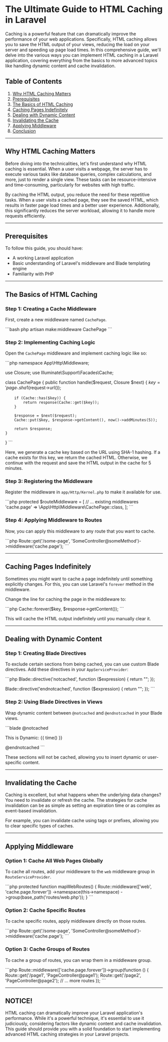 
# The Ultimate Guide to HTML Caching in Laravel

Caching is a powerful feature that can dramatically improve the performance of your web applications. Specifically, HTML caching allows you to save the HTML output of your views, reducing the load on your server and speeding up page load times. In this comprehensive guide, we'll delve into the various ways you can implement HTML caching in a Laravel application, covering everything from the basics to more advanced topics like handling dynamic content and cache invalidation.

## Table of Contents

1. [Why HTML Caching Matters](#why-html-caching-matters)
2. [Prerequisites](#prerequisites)
3. [The Basics of HTML Caching](#the-basics-of-html-caching)
4. [Caching Pages Indefinitely](#caching-pages-indefinitely)
5. [Dealing with Dynamic Content](#dealing-with-dynamic-content)
6. [Invalidating the Cache](#invalidating-the-cache)
7. [Applying Middleware](#applying-middleware)
8. [Conclusion](#conclusion)

---

## Why HTML Caching Matters

Before diving into the technicalities, let's first understand why HTML caching is essential. When a user visits a webpage, the server has to execute various tasks like database queries, complex calculations, and more, just to render a single view. These tasks can be resource-intensive and time-consuming, particularly for websites with high traffic.

By caching the HTML output, you reduce the need for these repetitive tasks. When a user visits a cached page, they see the saved HTML, which results in faster page load times and a better user experience. Additionally, this significantly reduces the server workload, allowing it to handle more requests efficiently.

---

## Prerequisites

To follow this guide, you should have:

- A working Laravel application
- Basic understanding of Laravel's middleware and Blade templating engine
- Familiarity with PHP

---

## The Basics of HTML Caching

### Step 1: Creating a Cache Middleware

First, create a new middleware named `CachePage`.

\`\`\`bash
php artisan make:middleware CachePage
\`\`\`

### Step 2: Implementing Caching Logic

Open the `CachePage` middleware and implement caching logic like so:

\`\`\`php
namespace App\Http\Middleware;

use Closure;
use Illuminate\Support\Facades\Cache;

class CachePage
{
    public function handle($request, Closure $next)
    {
        $key = 'page_' . sha1($request->url());

        if (Cache::has($key)) {
            return response(Cache::get($key));
        }

        $response = $next($request);
        Cache::put($key, $response->getContent(), now()->addMinutes(5));

        return $response;
    }
}
\`\`\`

Here, we generate a cache key based on the URL using SHA-1 hashing. If a cache exists for this key, we return the cached HTML. Otherwise, we continue with the request and save the HTML output in the cache for 5 minutes.

### Step 3: Registering the Middleware

Register the middleware in `app/Http/Kernel.php` to make it available for use.

\`\`\`php
protected $routeMiddleware = [
    // ... existing middlewares
    'cache.page' => \App\Http\Middleware\CachePage::class,
];
\`\`\`

### Step 4: Applying Middleware to Routes

Now, you can apply this middleware to any route that you want to cache.

\`\`\`php
Route::get('/some-page', 'SomeController@someMethod')->middleware('cache.page');
\`\`\`

---

## Caching Pages Indefinitely

Sometimes you might want to cache a page indefinitely until something explicitly changes. For this, you can use Laravel's `forever` method in the middleware.

Change the line for caching the page in the middleware to:

\`\`\`php
Cache::forever($key, $response->getContent());
\`\`\`

This will cache the HTML output indefinitely until you manually clear it.

---

## Dealing with Dynamic Content

### Step 1: Creating Blade Directives

To exclude certain sections from being cached, you can use custom Blade directives. Add these directives in your `AppServiceProvider`:

\`\`\`php
Blade::directive('notcached', function ($expression) {
    return "<?php ob_start(); ?>";
});

Blade::directive('endnotcached', function ($expression) {
    return "<?php ob_end_clean(); ?>";
});
\`\`\`

### Step 2: Using Blade Directives in Views

Wrap dynamic content between `@notcached` and `@endnotcached` in your Blade views.

\`\`\`blade
@notcached
    <p>This is Dynamic: {{ time() }}</p>
@endnotcached
\`\`\`

These sections will not be cached, allowing you to insert dynamic or user-specific content.

---

## Invalidating the Cache

Caching is excellent, but what happens when the underlying data changes? You need to invalidate or refresh the cache. The strategies for cache invalidation can be as simple as setting an expiration time or as complex as event-based invalidation.

For example, you can invalidate cache using tags or prefixes, allowing you to clear specific types of caches.

---

## Applying Middleware

### Option 1: Cache All Web Pages Globally

To cache all routes, add your middleware to the `web` middleware group in `RouteServiceProvider`.

\`\`\`php
protected function mapWebRoutes()
{
    Route::middleware(['web', 'cache.page.forever'])
        ->namespace(this->namespace)
        ->group(base_path('routes/web.php'));
}
\`\`\`

### Option 2: Cache Specific Routes

To cache specific routes, apply middleware directly on those routes.

\`\`\`php
Route::get('/some-page', 'SomeController@someMethod')->middleware('cache.page');
\`\`\`

### Option 3: Cache Groups of Routes

To cache a group of routes, you can wrap them in a middleware group.

\`\`\`php
Route::middleware(['cache.page.forever'])->group(function () {
    Route::get('/page1', 'PageController@page1');
    Route::get('/page2', 'PageController@page2');
    // ... more routes
});
\`\`\`

---

## NOTICE!

HTML caching can dramatically improve your Laravel application's performance. While it's a powerful technique, it's essential to use it judiciously, considering factors like dynamic content and cache invalidation. This guide should provide you with a solid foundation to start implementing advanced HTML caching strategies in your Laravel projects.
